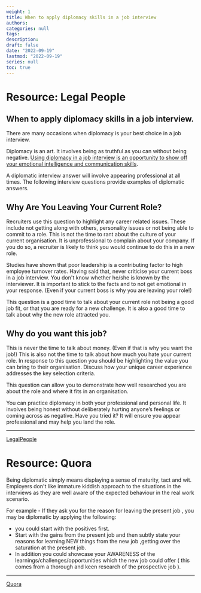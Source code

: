 ```yaml
---
weight: 1
title: When to apply diplomacy skills in a job interview
authors:
categories: null
tags:
description: 
draft: false
date: "2022-09-19"
lastmod: "2022-09-19"
series: null
toc: true
---
```


# Resource: Legal People
## When to apply diplomacy skills in a job interview.

There are many occasions when diplomacy is your best choice in a job interview.

Diplomacy is an art. It involves being as truthful as you can without being negative. <u>Using diplomacy in a job interview is an opportunity to show off your emotional intelligence and communication skills</u>.

A diplomatic interview answer will involve appearing professional at all times. The following interview questions provide examples of diplomatic answers.

## Why Are You Leaving Your Current Role?

Recruiters use this question to highlight any career related issues. These include not getting along with others, personality issues or not being able to commit to a role. This is not the time to rant about the culture of your current organisation. It is unprofessional to complain about your company. If you do so, a recruiter is likely to think you would continue to do this in a new role.

Studies have shown that poor leadership is a contributing factor to high employee turnover rates. Having said that, never criticise your current boss in a job interview. You don't know whether he/she is known by the interviewer. It is important to stick to the facts and to not get emotional in your response. (Even if your current boss is why you are leaving your role!)

This question is a good time to talk about your current role not being a good job fit, or that you are ready for a new challenge. It is also a good time to talk about why the new role attracted you.

## Why do you want this job?

This is never the time to talk about money. (Even if that is why you want the job!) This is also not the time to talk about how much you hate your current role. In response to this question you should be highlighting the value you can bring to their organisation. Discuss how your unique career experience addresses the key selection criteria.

This question can allow you to demonstrate how well researched you are about the role and where it fits in an organisation.

You can practice diplomacy in both your professional and personal life. It involves being honest without deliberately hurting anyone’s feelings or coming across as negative. Have you tried it? It will ensure you appear professional and may help you land the role.


---
[LegalPeople](https://www.legalpeople.com.au/news/when-to-apply-diplomacy-skills-in-a-job-interview/23862)


# Resource: Quora

Being diplomatic simply means displaying a sense of maturity, tact and wit. Employers don't like immature kiddish approach to the situations in the interviews as they are well aware of the expected behaviour in the real work scenario.  

For example - If they ask you for the reason for leaving the present job , you may be diplomatic by applying the following:  
* you could start with the positives first.
* Start with the gains from the present job and then subtly state your reasons for learning NEW things from the new job ,getting over the saturation at the present job.
* In addition you could showcase your AWARENESS of the learnings/challenges/opportunities which the new job could offer ( this comes from a thorough and keen research of the prospective job ). 

---
[Quora](https://www.quora.com/How-can-you-be-diplomatic-in-an-interview)



